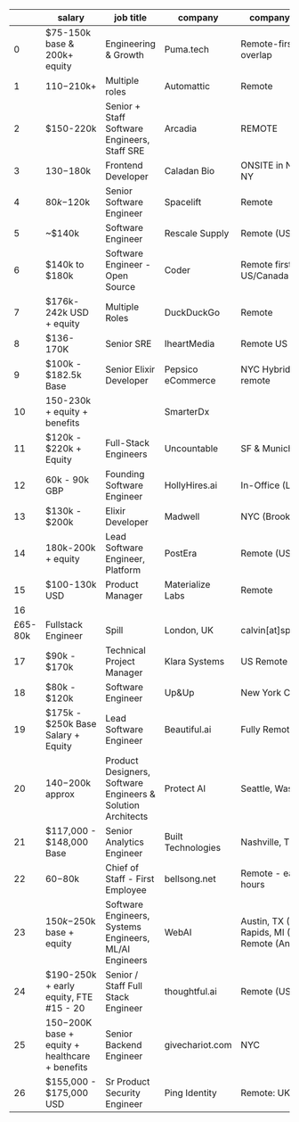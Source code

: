 |    | salary                                           | job title                                                   | company            | company location                                             | link to apply                                                   | remote         |
| -- | ------------------------------------------------ | ----------------------------------------------------------- | ------------------ | ------------------------------------------------------------ | --------------------------------------------------------------- | -------------- |
| 0  | $75-150k base & 200k+ equity                     | Engineering & Growth                                        | Puma.tech          | Remote-first with PST overlap                                | https://puma.tech                                               | Yes            |
| 1  | $110-$210k+                                      | Multiple roles                                              | Automattic         | Remote                                                       | https://join.a8c.com/enghn, https://join.a8c.com/syshn          | Yes            |
| 2  | $150-220k                                        | Senior + Staff Software Engineers, Staff SRE                | Arcadia            | REMOTE                                                       | https://www.arcadia.com/careers                                 | Yes            |
| 3  | $130-$180k                                       | Frontend Developer                                          | Caladan Bio        | ONSITE in New York, NY                                       | https://caladan.bio                                             | No             |
| 4  | $80k-$120k                                       | Senior Software Engineer                                    | Spacelift          | Remote | Europe                                              | https://spacelift.teamtailor.com/jobs/3006934-software-engin... | Yes            |
| 5  | ~$140k                                           | Software Engineer                                           | Rescale Supply     | Remote (USA only)                                            | https://rescale.supply/info/careers                             | Yes            |
| 6  | $140k to $180k                                   | Software Engineer - Open Source                             | Coder              | Remote first - US/Canada                                     | https://jobs.ashbyhq.com/Coder                                  | Yes            |
| 7  | $176k-242k USD + equity                          | Multiple Roles                                              | DuckDuckGo         | Remote                                                       | https://duckduckgo.com/hiring                                   | Yes            |
| 8  | $136-170K                                        | Senior SRE                                                  | IheartMedia        | Remote US                                                    | https://tinyurl.com/2bkr2nfp                                    | Yes            |
| 9  | $100k - $182.5k Base                             | Senior Elixir Developer                                     | Pepsico eCommerce  | NYC Hybrid or US remote                                      | https://uscareers-pepsico.icims.com/jobs/301421/ecomm-full-s... | Yes            |
| 10 | 150-230k + equity + benefits                     |                                                             | SmarterDx          |                                                              | https://smarterdx.com/careers                                   | Yes (US only)  |
| 11 | $120k - $220k + Equity                           | Full-Stack Engineers                                        | Uncountable        | SF & Munich                                                  | https://www.uncountable.com/hiring/hn                           | No (In-Person) |
| 12 | 60k - 90k GBP                                    | Founding Software Engineer                                  | HollyHires.ai      | In-Office (London)                                           | http://founding-engineer.hollyhires.ai/                         | No             |
| 13 | $130k - $200k                                    | Elixir Developer                                            | Madwell            | NYC (Brooklyn)                                               | https://careers.madwell.com/apply/3XRWNKFu2h/Elixir-Develope... | Hybrid         |
| 14 | 180k-200k + equity                               | Lead Software Engineer, Platform                            | PostEra            | Remote (US)                                                  | https://jobs.lever.co/postera/1cd3b746-75e5-47a1-a1a1-311664... | Yes            |
| 15 | $100-130k USD                                    | Product Manager                                             | Materialize Labs   | Remote                                                       | alex@materializelabs.com                                        | Yes            |
| 16 | 
£65-80k                                         | Fullstack Engineer                                          | Spill              | London, UK                                                   | calvin[at]spill[dot]chat                                        | No             |
| 17 | $90k - $170k                                     | Technical Project Manager                                   | Klara Systems      | US Remote                                                    | https://klarasystems.com/careers/technical-project-manager-o... | Yes            |
| 18 | $80k - $120k                                     | Software Engineer                                           | Up&Up              | New York City                                                | Send your resume to engineering@upandup.co                      | No             |
| 19 | $175k - $250k Base Salary + Equity               | Lead Software Engineer                                      | Beautiful.ai       | Fully Remote                                                 | https://boards.greenhouse.io/beautifulai/jobs/4231312007        | Yes            |
| 20 | $140-$200k approx                                | Product Designers, Software Engineers & Solution Architects | Protect AI         | Seattle, Washington                                          | https://protectai.com/careers                                   | No             |
| 21 | $117,000 - $148,000 Base                         | Senior Analytics Engineer                                   | Built Technologies | Nashville, TN, US                                            | https://www.linkedin.com/jobs/view/3891555041/                  | No             |
| 22 | $60-$80k                                         | Chief of Staff - First Employee                             | bellsong.net       | Remote - east coast hours                                    | https://docs.google.com/document/d/1YhQHX3pUPRyG7-XxFi96CzZk    | Yes            |
| 23 | $150k-$250k base + equity                        | Software Engineers, Systems Engineers, ML/AI Engineers      | WebAI              | Austin, TX (US), Grand Rapids, MI (US), or Remote (Anywhere) | https://boards.greenhouse.io/webai                              | Yes            |
| 24 | $190-250k + early equity, FTE #15 - 20           | Senior / Staff Full Stack Engineer                          | thoughtful.ai      | Remote (USA only)                                            | https://www.thoughtful.ai/job?gh_jid=4354328005                 | Yes            |
| 25 | $150-$200K base + equity + healthcare + benefits | Senior Backend Engineer                                     | givechariot.com    | NYC                                                          | https://www.notion.so/givechariot/Senior-Backend-Engineer-Ch... | No             |
| 26 | $155,000 - $175,000 USD                          | Sr Product Security Engineer                                | Ping Identity      | Remote: UK, CAN, US                                          | https://boards.greenhouse.io/forgerock/jobs/7270916002          | Yes            |
